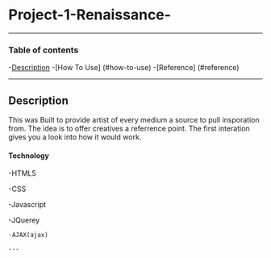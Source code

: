 # Project-1-Renaissance-
---

### Table of contents

-[Description](#description)
-[How To Use] (#how-to-use)
-[Reference] (#reference)

---

## Description

This was Built to provide artist of every medium a source to pull insporation from. The idea is to offer creatives a referrence point.
The first interation gives you a look into how it would work. 

#### Technology

-HTML5

-CSS

-Javascript

  -JQuerey
  
 
    -AJAX(ajax)
    
    ---
    
 
